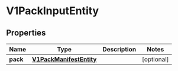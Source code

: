 # V1PackInputEntity

## Properties
Name | Type | Description | Notes
------------ | ------------- | ------------- | -------------
**pack** | [**V1PackManifestEntity**](V1PackManifestEntity.md) |  |  [optional]
